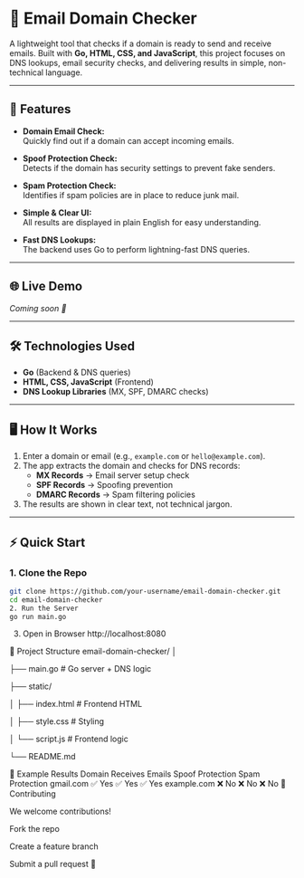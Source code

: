 # 📧 Email Domain Checker

A lightweight tool that checks if a domain is ready to send and receive emails. Built with **Go, HTML, CSS, and JavaScript**, this project focuses on DNS lookups, email security checks, and delivering results in simple, non-technical language.

---

## 🚀 Features

- **Domain Email Check:**  
  Quickly find out if a domain can accept incoming emails.

- **Spoof Protection Check:**  
  Detects if the domain has security settings to prevent fake senders.

- **Spam Protection Check:**  
  Identifies if spam policies are in place to reduce junk mail.

- **Simple & Clear UI:**  
  All results are displayed in plain English for easy understanding.

- **Fast DNS Lookups:**  
  The backend uses Go to perform lightning-fast DNS queries.

---

## 🌐 Live Demo

_Coming soon 🚀_

---

## 🛠️ Technologies Used

- **Go** (Backend & DNS queries)  
- **HTML, CSS, JavaScript** (Frontend)  
- **DNS Lookup Libraries** (MX, SPF, DMARC checks)

---

## 🖥️ How It Works

1. Enter a domain or email (e.g., `example.com` or `hello@example.com`).  
2. The app extracts the domain and checks for DNS records:
   - **MX Records** → Email server setup check  
   - **SPF Records** → Spoofing prevention  
   - **DMARC Records** → Spam filtering policies  
3. The results are shown in clear text, not technical jargon.

---

## ⚡ Quick Start

### 1. Clone the Repo
```bash
git clone https://github.com/your-username/email-domain-checker.git
cd email-domain-checker
2. Run the Server
go run main.go
```

3. Open in Browser
http://localhost:8080

📂 Project Structure
email-domain-checker/
│

├── main.go             # Go server + DNS logic

├── static/

│   ├── index.html      # Frontend HTML

│   ├── style.css       # Styling

│   └── script.js       # Frontend logic

└── README.md



🧩 Example Results
Domain	Receives Emails	Spoof Protection	Spam Protection
gmail.com	✅ Yes	✅ Yes	✅ Yes
example.com	❌ No	❌ No	❌ No
🤝 Contributing

We welcome contributions!

Fork the repo

Create a feature branch

Submit a pull request 🎉
